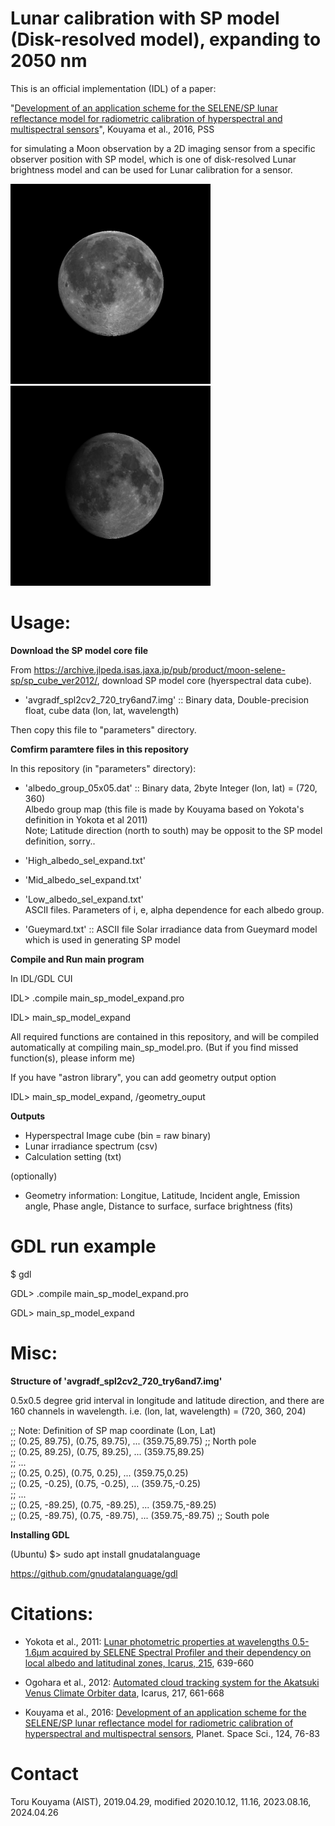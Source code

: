 # Lunar calibration with SP model (Disk-resolved model), expanding to 2050 nm

This is an official implementation (IDL) of a paper:

"[Development of an application scheme for the SELENE/SP lunar reflectance model for radiometric calibration of hyperspectral and multispectral sensors](https://www.sciencedirect.com/science/article/pii/S0032063315301008)", Kouyama et al., 2016, PSS

for simulating a Moon observation by a 2D imaging sensor from a specific observer position with SP model, which is one of disk-resolved Lunar brightness model and can be used for Lunar calibration for a sensor.

<img src="outputs/simulation_image_hyper_ql_example1.jpg" width="320px"> <img src="outputs/simulation_image_hyper_ql_example2.jpg" width="320px">


# Usage:

**Download the SP model core file**

From https://archive.jlpeda.isas.jaxa.jp/pub/product/moon-selene-sp/sp_cube_ver2012/, download SP model core (hyerspectral data cube).

- 'avgradf_spl2cv2_720_try6and7.img' :: Binary data, Double-precision float, cube data (lon, lat, wavelength)

Then copy this file to "parameters" directory.

**Comfirm paramtere files in this repository**

In this repository (in "parameters" directory):

- 'albedo_group_05x05.dat' :: Binary data, 2byte Integer (lon, lat) = (720, 360)  
Albedo group map (this file is made by Kouyama based on Yokota's definition in Yokota et al 2011)  
Note; Latitude direction (north to south) may be opposit to the SP model definition, sorry..  

- 'High_albedo_sel_expand.txt'  
- 'Mid_albedo_sel_expand.txt'  
- 'Low_albedo_sel_expand.txt'  
ASCII files. Parameters of i, e, alpha dependence for each albedo group.  

- 'Gueymard.txt' :: ASCII file
Solar irradiance data from Gueymard model which is used in generating SP model

**Compile and Run main program**

In IDL/GDL CUI

IDL> .compile main_sp_model_expand.pro

IDL> main_sp_model_expand

All required functions are contained in this repository, and will be compiled automatically at compiling main_sp_model.pro.
(But if you find missed function(s), please inform me)

If you have "astron library", you can add geometry output option

IDL> main_sp_model_expand, /geometry_ouput


**Outputs**

- Hyperspectral Image cube (bin = raw binary)
- Lunar irradiance spectrum (csv)
- Calculation setting (txt)

(optionally)
- Geometry information: Longitue, Latitude, Incident angle, Emission angle, Phase angle, Distance to surface, surface brightness (fits)

# GDL run example

$ gdl

GDL> .compile main_sp_model_expand.pro

GDL> main_sp_model_expand

# Misc:

**Structure of 'avgradf_spl2cv2_720_try6and7.img'**

0.5x0.5 degree grid interval in longitude and latitude direction, and there are 160 channels in wavelength.
i.e. (lon, lat, wavelength) = (720, 360, 204)

  ;; Note: Definition of SP map coordinate  (Lon, Lat)  
  ;; (0.25, 89.75), (0.75, 89.75), ... (359.75,89.75) ;; North pole  
  ;; (0.25, 89.25), (0.75, 89.25), ... (359.75,89.25)  
  ;; ...  
  ;; (0.25, 0.25), (0.75, 0.25), ... (359.75,0.25)  
  ;; (0.25, -0.25), (0.75, -0.25), ... (359.75,-0.25)  
  ;; ...  
  ;; (0.25, -89.25), (0.75, -89.25), ... (359.75,-89.25)  
  ;; (0.25, -89.75), (0.75, -89.75), ... (359.75,-89.75) ;; South pole  


**Installing GDL**

(Ubuntu) $> sudo apt install gnudatalanguage

https://github.com/gnudatalanguage/gdl

# Citations:
- Yokota et al., 2011: [Lunar photometric properties at wavelengths 0.5-1.6μm acquired by SELENE Spectral Profiler and their dependency on local albedo and latitudinal zones, Icarus, 215](https://www.sciencedirect.com/science/article/abs/pii/S0019103511003009), 639-660

- Ogohara et al., 2012: [Automated cloud tracking system for the Akatsuki Venus Climate Orbiter data](https://www.sciencedirect.com/science/article/abs/pii/S0019103511001904), Icarus, 217, 661-668

- Kouyama et al., 2016: [Development of an application scheme for the SELENE/SP lunar reflectance model for radiometric calibration of hyperspectral and multispectral sensors](https://www.sciencedirect.com/science/article/abs/pii/S0032063315301008), Planet. Space Sci., 124, 76-83

# Contact
Toru Kouyama (AIST), 2019.04.29, modified 2020.10.12, 11.16, 2023.08.16, 2024.04.26
